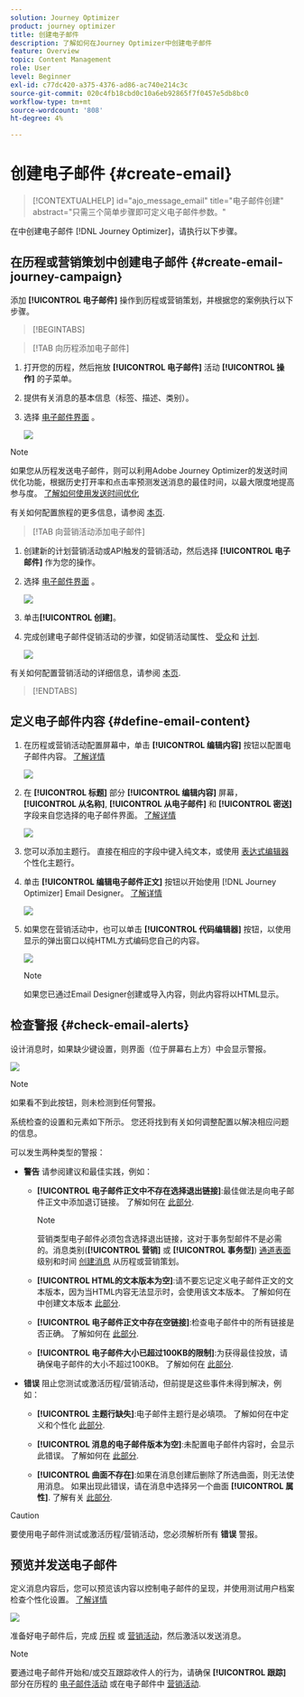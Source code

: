 ```yaml
---
solution: Journey Optimizer
product: journey optimizer
title: 创建电子邮件
description: 了解如何在Journey Optimizer中创建电子邮件
feature: Overview
topic: Content Management
role: User
level: Beginner
exl-id: c77dc420-a375-4376-ad86-ac740e214c3c
source-git-commit: 020c4fb18cbd0c10a6eb92865f7f0457e5db8bc0
workflow-type: tm+mt
source-wordcount: '808'
ht-degree: 4%

---
```


# 创建电子邮件 {#create-email}

>[!CONTEXTUALHELP]
>id="ajo_message_email"
>title="电子邮件创建"
>abstract="只需三个简单步骤即可定义电子邮件参数。"

在中创建电子邮件 [!DNL Journey Optimizer]，请执行以下步骤。

## 在历程或营销策划中创建电子邮件 {#create-email-journey-campaign}

添加 **[!UICONTROL 电子邮件]** 操作到历程或营销策划，并根据您的案例执行以下步骤。

>[!BEGINTABS]

>[!TAB 向历程添加电子邮件]

1. 打开您的历程，然后拖放 **[!UICONTROL 电子邮件]** 活动 **[!UICONTROL 操作]** 的子菜单。

1. 提供有关消息的基本信息（标签、描述、类别）。

1. 选择 [电子邮件界面](email-settings.md) 。

   ![](assets/email_journey.png)

>[!NOTE]
>
>如果您从历程发送电子邮件，则可以利用Adobe Journey Optimizer的发送时间优化功能，根据历史打开率和点击率预测发送消息的最佳时间，以最大限度地提高参与度。 [了解如何使用发送时间优化](../building-journeys/journeys-message.md#send-time-optimization)

有关如何配置旅程的更多信息，请参阅 [本页](../building-journeys/journey-gs.md).

>[!TAB 向营销活动添加电子邮件]

1. 创建新的计划营销活动或API触发的营销活动，然后选择 **[!UICONTROL 电子邮件]** 作为您的操作。

1. 选择 [电子邮件界面](email-settings.md) 。

   ![](assets/email_campaign.png)

1. 单击&#x200B;**[!UICONTROL 创建]**。

1. 完成创建电子邮件促销活动的步骤，如促销活动属性、 [受众](../segment/about-segments.md)和 [计划](../campaigns/create-campaign.md#schedule).

   ![](assets/email_campaign_steps.png)

<!--
From the **[!UICONTROL Action]** section, specify if you want to track how your recipients react to your delivery: you can track email opens, and/or clicks on links and buttons in your email.

![](assets/email_campaign_tracking.png)
-->

有关如何配置营销活动的详细信息，请参阅 [本页](../campaigns/get-started-with-campaigns.md).

>[!ENDTABS]

## 定义电子邮件内容 {#define-email-content}

1. 在历程或营销活动配置屏幕中，单击 **[!UICONTROL 编辑内容]** 按钮以配置电子邮件内容。 [了解详情](get-started-email-design.md)

   ![](assets/email_campaign_edit_content.png)

1. 在 **[!UICONTROL 标题]** 部分 **[!UICONTROL 编辑内容]** 屏幕， **[!UICONTROL 从名称]**, **[!UICONTROL 从电子邮件]** 和 **[!UICONTROL 密送]** 字段来自您选择的电子邮件界面。 [了解详情](email-settings.md) <!--check if same for journey-->

   ![](assets/email_designer_edit_content_header.png)

1. 您可以添加主题行。 直接在相应的字段中键入纯文本，或使用 [表达式编辑器](../personalization/personalization-build-expressions.md) 个性化主题行。

1. 单击 **[!UICONTROL 编辑电子邮件正文]** 按钮以开始使用 [!DNL Journey Optimizer] Email Designer。 [了解详情](get-started-email-design.md)

   ![](assets/email_designer_edit_email_body.png)

1. 如果您在营销活动中，也可以单击 **[!UICONTROL 代码编辑器]** 按钮，以使用显示的弹出窗口以纯HTML方式编码您自己的内容。

   ![](assets/email_designer_edit_code_editor.png)

   >[!NOTE]
   >
   >如果您已通过Email Designer创建或导入内容，则此内容将以HTML显示。

## 检查警报 {#check-email-alerts}

设计消息时，如果缺少键设置，则界面（位于屏幕右上方）中会显示警报。

![](assets/email_journey_alerts_details.png)

>[!NOTE]
>
>如果看不到此按钮，则未检测到任何警报。

系统检查的设置和元素如下所示。 您还将找到有关如何调整配置以解决相应问题的信息。

可以发生两种类型的警报：

* **警告** 请参阅建议和最佳实践，例如：

   * **[!UICONTROL 电子邮件正文中不存在选择退出链接]**:最佳做法是向电子邮件正文中添加退订链接。 了解如何在 [此部分](../privacy/opt-out.md#opt-out-management).

      >[!NOTE]
      >
      >营销类型电子邮件必须包含选择退出链接，这对于事务型邮件不是必需的。消息类别(**[!UICONTROL 营销]** 或 **[!UICONTROL 事务型]**) [通道表面](email-settings.md#email-type) 级别和时间 [创建消息](#create-email-journey-campaign) 从历程或营销策划。

   * **[!UICONTROL HTML的文本版本为空]**:请不要忘记定义电子邮件正文的文本版本，因为当HTML内容无法显示时，会使用该文本版本。 了解如何在中创建文本版本 [此部分](text-version-email.md).

   * **[!UICONTROL 电子邮件正文中存在空链接]**:检查电子邮件中的所有链接是否正确。 了解如何在 [此部分](content-from-scratch.md).

   * **[!UICONTROL 电子邮件大小已超过100KB的限制]**:为获得最佳投放，请确保电子邮件的大小不超过100KB。 了解如何在 [此部分](content-from-scratch.md).

* **错误** 阻止您测试或激活历程/营销活动，但前提是这些事件未得到解决，例如：

   * **[!UICONTROL 主题行缺失]**:电子邮件主题行是必填项。 了解如何在中定义和个性化 [此部分](create-email.md).

   <!--HTML is empty when Amp HTML is present-->

   * **[!UICONTROL 消息的电子邮件版本为空]**:未配置电子邮件内容时，会显示此错误。 了解如何在 [此部分](get-started-email-design.md).

   * **[!UICONTROL 曲面不存在]**:如果在消息创建后删除了所选曲面，则无法使用消息。 如果出现此错误，请在消息中选择另一个曲面 **[!UICONTROL 属性]**. 了解有关 [此部分](../configuration/channel-surfaces.md).


>[!CAUTION]
>
>要使用电子邮件测试或激活历程/营销活动，您必须解析所有 **错误** 警报。

## 预览并发送电子邮件

定义消息内容后，您可以预览该内容以控制电子邮件的呈现，并使用测试用户档案检查个性化设置。 [了解详情](preview.md)

![](assets/email_designer_edit_simulate.png)

准备好电子邮件后，完成 [历程](../building-journeys/journey-gs.md) 或 [营销活动](../campaigns/create-campaign.md)，然后激活以发送消息。

>[!NOTE]
>
>要通过电子邮件开始和/或交互跟踪收件人的行为，请确保 **[!UICONTROL 跟踪]** 部分在历程的 [电子邮件活动](../building-journeys/journeys-message.md) 或在电子邮件中 [营销活动](../campaigns/create-campaign.md).<!--to move?-->

<!--

## Define your email content {#email-content}

Use [!DNL Journey Optimizer] Email Designer to [design your email from scratch](../email/content-from-scratch.md). If you have an existing content, you can [import it in the Email Designer](../email/existing-content.md), or [code your own content](../email/code-content.md) in [!DNL Journey Optimizer]. 

[!DNL Journey Optimizer] comes with a set of [built-in templates](email-templates.md) to help you start. Any email can also be saved as a template.

Use [!DNL Journey Optimizer] Expression editor to personalize your messages with profiles' data. For more on personalization, refer to [this section](../personalization/personalize.md).

Adapt the content of your messages to the targeted profiles by using [!DNL Journey Optimizer] dynamic content capabilities. [Get started with dynamic content](../personalization/get-started-dynamic-content.md)

## Email tracking {#email-tracking}

If you want to track the behavior of your recipients through openings and/or clicks on links, enable the following options: **[!UICONTROL Email opens]** and **[!UICONTROL Click on email]**. 

Learn more about tracking in [this section](message-tracking.md).

## Validate your email content {#email-content-validate}

Control the rendering of your email, and check personalization settings with test profiles, using the preview section on the left-hand side. For more on this, refer to [this section](preview.md).

![](assets/messages-simple-preview.png)

You must also check alerts in the upper section of the editor.  Some of them are simple warnings, but others can prevent you from using the message. 

-->

